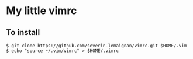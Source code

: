 My little vimrc
===============

To install
----------

```
$ git clone https://github.com/severin-lemaignan/vimrc.git $HOME/.vim
$ echo "source ~/.vim/vimrc" > $HOME/.vimrc
```

